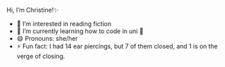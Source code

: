    Hi, I’m Christine!✨
- 👀 I’m interested in reading fiction 
- 🌱 I’m currently learning how to code in uni 🤪
- 😄 Pronouns: she/her
- ⚡ Fun fact: I had 14 ear piercings, but 7 of them closed, and 1 is on the verge of closing.

<!---
christine-vi/christine-vi is a ✨ special ✨ repository because its `README.md` (this file) appears on your GitHub profile.
You can click the Preview link to take a look at your changes.
--->
